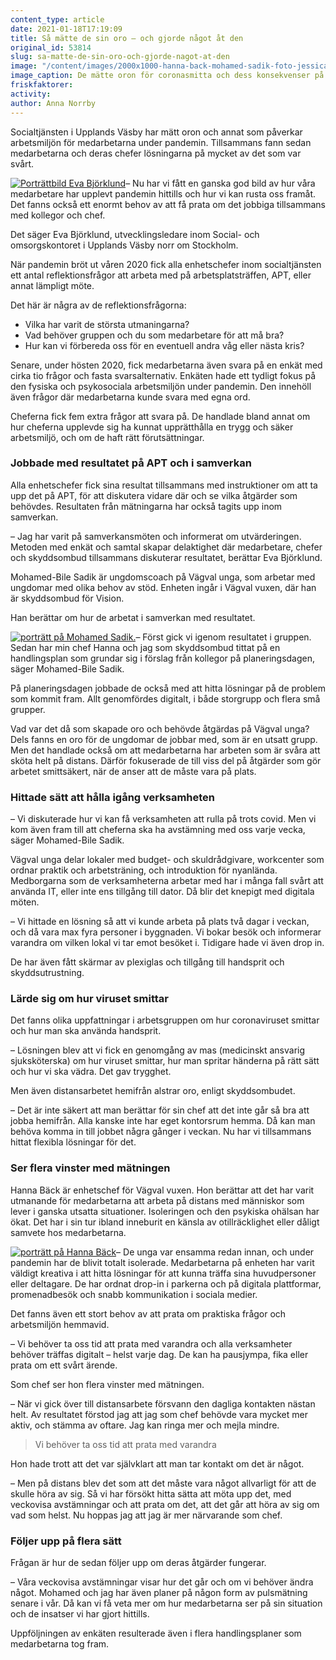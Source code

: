 ```yaml
---
content_type: article
date: 2021-01-18T17:19:09
title: Så mätte de sin oro – och gjorde något åt den
original_id: 53814
slug: sa-matte-de-sin-oro-och-gjorde-nagot-at-den
image: "/content/images/2000x1000-hanna-back-mohamed-sadik-foto-jessica-gow-tt.jpg"
image_caption: De mätte oron för coronasmitta och dess konsekvenser på sin arbetsplats. Nu samarbetar enhetschefen Hanna Bäck och skyddsombudet Mohamed-Bile Sadik, för att hitta lösningarna.
friskfaktorer:
activity:
author: Anna Norrby
---
```


Socialtjänsten i Upplands Väsby har mätt oron och annat som påverkar arbetsmiljön för medarbetarna under pandemin. Tillsammans fann sedan medarbetarna och deras chefer lösningarna på mycket av det som var svårt.

[![Porträttbild Eva Björklund](https://www.suntarbetsliv.se/wp-content/uploads/2021/01/200x220-eva-bjorklund-foto-jessica-gow-tt.jpg)](https://www.suntarbetsliv.se/wp-content/uploads/2021/01/200x220-eva-bjorklund-foto-jessica-gow-tt.jpg)– Nu har vi fått en ganska god bild av hur våra medarbetare har upplevt pandemin hittills och hur vi kan rusta oss framåt. Det fanns också ett enormt behov av att få prata om det jobbiga tillsammans med kollegor och chef.

Det säger Eva Björklund, utvecklingsledare inom Social- och omsorgskontoret i Upplands Väsby norr om Stockholm.

När pandemin bröt ut våren 2020 fick alla enhetschefer inom socialtjänsten ett antal reflektionsfrågor att arbeta med på arbetsplatsträffen, APT, eller annat lämpligt möte.

Det här är några av de reflektionsfrågorna:

- Vilka har varit de största utmaningarna?
- Vad behöver gruppen och du som medarbetare för att må bra?
- Hur kan vi förbereda oss för en eventuell andra våg eller nästa kris?

Senare, under hösten 2020, fick medarbetarna även svara på en enkät med cirka tio frågor och fasta svarsalternativ. Enkäten hade ett tydligt fokus på den fysiska och psykosociala arbetsmiljön under pandemin. Den innehöll även frågor där medarbetarna kunde svara med egna ord.

Cheferna fick fem extra frågor att svara på. De handlade bland annat om hur cheferna upplevde sig ha kunnat upprätthålla en trygg och säker arbetsmiljö, och om de haft rätt förutsättningar.

### Jobbade med resultatet på APT och i samverkan

Alla enhetschefer fick sina resultat tillsammans med instruktioner om att ta upp det på APT, för att diskutera vidare där och se vilka åtgärder som behövdes. Resultaten från mätningarna har också tagits upp inom samverkan.

– Jag har varit på samverkansmöten och informerat om utvärderingen. Metoden med enkät och samtal skapar delaktighet där medarbetare, chefer och skyddsombud tillsammans diskuterar resultatet, berättar Eva Björklund.

Mohamed-Bile Sadik är ungdomscoach på Vägval unga, som arbetar med ungdomar med olika behov av stöd. Enheten ingår i Vägval vuxen, där han är skyddsombud för Vision.

Han berättar om hur de arbetat i samverkan med resultatet.

[![porträtt på Mohamed Sadik.](https://www.suntarbetsliv.se/wp-content/uploads/2021/01/200x220-mohamed-sadik-foto-jessica-gow-tt.jpg)](https://www.suntarbetsliv.se/wp-content/uploads/2021/01/200x220-mohamed-sadik-foto-jessica-gow-tt.jpg)– Först gick vi igenom resultatet i gruppen. Sedan har min chef Hanna och jag som skyddsombud tittat på en handlingsplan som grundar sig i förslag från kollegor på planeringsdagen, säger Mohamed-Bile Sadik.

På planeringsdagen jobbade de också med att hitta lösningar på de problem som kommit fram. Allt genomfördes digitalt, i både storgrupp och flera små grupper.

Vad var det då som skapade oro och behövde åtgärdas på Vägval unga? Dels fanns en oro för de ungdomar de jobbar med, som är en utsatt grupp. Men det handlade också om att medarbetarna har arbeten som är svåra att sköta helt på distans. Därför fokuserade de till viss del på åtgärder som gör arbetet smittsäkert, när de anser att de måste vara på plats.

### Hittade sätt att hålla igång verksamheten

– Vi diskuterade hur vi kan få verksamheten att rulla på trots covid. Men vi kom även fram till att cheferna ska ha avstämning med oss varje vecka, säger Mohamed-Bile Sadik.

Vägval unga delar lokaler med budget- och skuldrådgivare, workcenter som ordnar praktik och arbetsträning, och introduktion för nyanlända. Medborgarna som de verksamheterna arbetar med har i många fall svårt att använda IT, eller inte ens tillgång till dator. Då blir det knepigt med digitala möten.

– Vi hittade en lösning så att vi kunde arbeta på plats två dagar i veckan, och då vara max fyra personer i byggnaden. Vi bokar besök och informerar varandra om vilken lokal vi tar emot besöket i. Tidigare hade vi även drop in.

De har även fått skärmar av plexiglas och tillgång till handsprit och skyddsutrustning.

### Lärde sig om hur viruset smittar

Det fanns olika uppfattningar i arbetsgruppen om hur coronaviruset smittar och hur man ska använda handsprit.

– Lösningen blev att vi fick en genomgång av mas (medicinskt ansvarig sjuksköterska) om hur viruset smittar, hur man spritar händerna på rätt sätt och hur vi ska vädra. Det gav trygghet.

Men även distansarbetet hemifrån alstrar oro, enligt skyddsombudet.

– Det är inte säkert att man berättar för sin chef att det inte går så bra att jobba hemifrån. Alla kanske inte har eget kontorsrum hemma. Då kan man behöva komma in till jobbet några gånger i veckan. Nu har vi tillsammans hittat flexibla lösningar för det.

### Ser flera vinster med mätningen

Hanna Bäck är enhetschef för Vägval vuxen. Hon berättar att det har varit utmanande för medarbetarna att arbeta på distans med människor som lever i ganska utsatta situationer. Isoleringen och den psykiska ohälsan har ökat. Det har i sin tur ibland inneburit en känsla av otillräcklighet eller dåligt samvete hos medarbetarna.

[![porträtt på Hanna Bäck](https://www.suntarbetsliv.se/wp-content/uploads/2021/01/200x220-hanna-back-foto-jessica-gow-tt.jpg)](https://www.suntarbetsliv.se/wp-content/uploads/2021/01/200x220-hanna-back-foto-jessica-gow-tt.jpg)– De unga var ensamma redan innan, och under pandemin har de blivit totalt isolerade. Medarbetarna på enheten har varit väldigt kreativa i att hitta lösningar för att kunna träffa sina huvudpersoner eller deltagare. De har ordnat drop-in i parkerna och på digitala plattformar, promenadbesök och snabb kommunikation i sociala medier.

Det fanns även ett stort behov av att prata om praktiska frågor och arbetsmiljön hemmavid.

– Vi behöver ta oss tid att prata med varandra och alla verksamheter behöver träffas digitalt – helst varje dag. De kan ha pausjympa, fika eller prata om ett svårt ärende.

Som chef ser hon flera vinster med mätningen.

– När vi gick över till distansarbete försvann den dagliga kontakten nästan helt. Av resultatet förstod jag att jag som chef behövde vara mycket mer aktiv, och stämma av oftare. Jag kan ringa mer och mejla mindre.

> Vi behöver ta oss tid att prata med varandra

Hon hade trott att det var självklart att man tar kontakt om det är något.

– Men på distans blev det som att det måste vara något allvarligt för att de skulle höra av sig. Så vi har försökt hitta sätta att möta upp det, med veckovisa avstämningar och att prata om det, att det går att höra av sig om vad som helst. Nu hoppas jag att jag är mer närvarande som chef.

### Följer upp på flera sätt

Frågan är hur de sedan följer upp om deras åtgärder fungerar.

– Våra veckovisa avstämningar visar hur det går och om vi behöver ändra något. Mohamed och jag har även planer på någon form av pulsmätning senare i vår. Då kan vi få veta mer om hur medarbetarna ser på sin situation och de insatser vi har gjort hittills.

Uppföljningen av enkäten resulterade även i flera handlingsplaner som medarbetarna tog fram.
